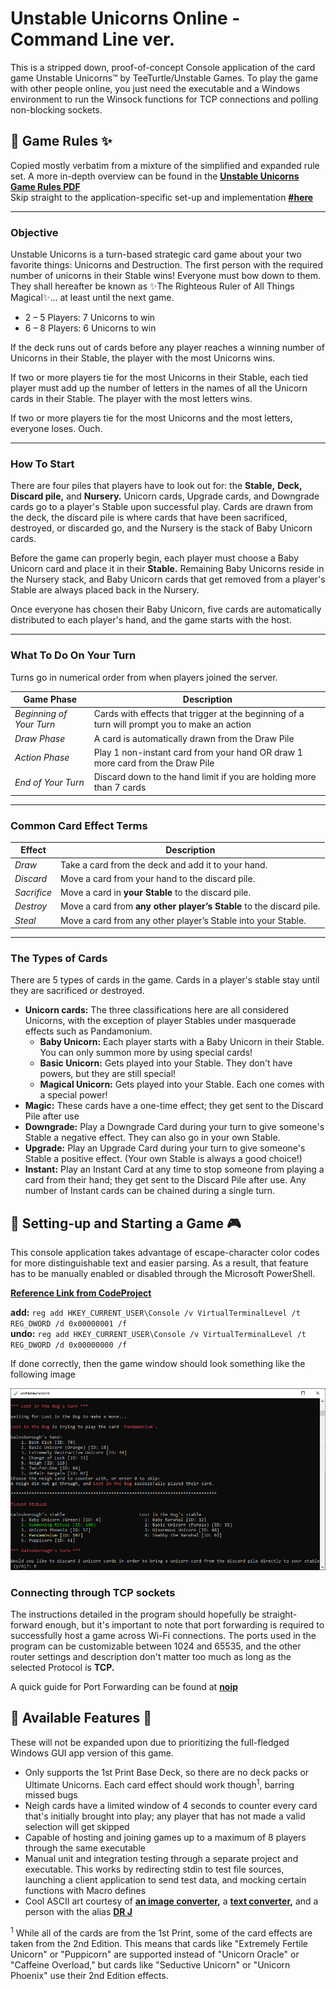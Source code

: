 # Unstable Unicorns Online - Command Line ver.

This is a stripped down, proof-of-concept Console application of the card game Unstable Unicorns™ by TeeTurtle/Unstable Games. To play the game with other people online, you just need the executable and a Windows environment to run the Winsock functions for TCP connections and polling non-blocking sockets.

## 🦄 Game Rules ✨

Copied mostly verbatim from a mixture of the simplified and expanded rule set. A more in-depth overview can be found in the **[Unstable Unicorns Game Rules PDF](https://12ax7web.s3.amazonaws.com/accounts/2/homepage/UU_New-Rules_v1.pdf)**
<br>
Skip straight to the application-specific set-up and implementation **[#here](#-setting-up-and-starting-a-game-)**

---

### Objective

Unstable Unicorns is a turn-based strategic card game about your two favorite things: Unicorns and Destruction. The first person with the required number of unicorns in their Stable wins! Everyone must bow down to them. They shall hereafter be known as ✨The Righteous Ruler of All Things Magical✨... at least until the next game.

* 2 – 5 Players: 7 Unicorns to win
* 6 – 8 Players: 6 Unicorns to win

If the deck runs out of cards before any player reaches a winning number of Unicorns in their Stable, the player with the most Unicorns wins.

If two or more players tie for the most Unicorns in their Stable, each tied player must add up the number of letters in the names of all the Unicorn cards in their Stable. The player with the most letters wins.

If two or more players tie for the most Unicorns and the most letters, everyone loses. Ouch.

---

### How To Start

There are four piles that players have to look out for: the **Stable,** **Deck,** **Discard pile,** and **Nursery.** Unicorn cards, Upgrade cards, and Downgrade cards go to a player's Stable upon successful play. Cards are drawn from the deck, the discard pile is where cards that have been sacrificed, destroyed, or discarded go, and the Nursery is the stack of Baby Unicorn cards.<br>

Before the game can properly begin, each player must choose a Baby Unicorn card and place it in their **Stable.** Remaining Baby Unicorns reside in the Nursery stack, and Baby Unicorn cards that get removed from a player's Stable are always placed back in the Nursery.<br>

Once everyone has chosen their Baby Unicorn, five cards are automatically distributed to each player's hand, and the game starts with the host.

---

### What To Do On Your Turn

Turns go in numerical order from when players joined the server.

| Game Phase | Description |
| --- | --- |
| *Beginning of Your Turn* | Cards with effects that trigger at the beginning of a turn will prompt you to make an action |
| *Draw Phase* | A card is automatically drawn from the Draw Pile |
| *Action Phase* | Play 1 non-instant card from your hand OR draw 1 more card from the Draw Pile |
| *End of Your Turn* | Discard down to the hand limit if you are holding more than 7 cards |

---

### Common Card Effect Terms

| Effect | Description |
| --- | --- |
| *Draw* | Take a card from the deck and add it to your hand. |
| *Discard* | Move a card from your hand to the discard pile. |
| *Sacrifice* | Move a card in **your Stable** to the discard pile. |
| *Destroy* | Move a card from **any other player’s Stable** to the discard pile. |
| *Steal* | Move a card from any other player’s Stable into your Stable. |

---

### The Types of Cards

There are 5 types of cards in the game. Cards in a player's stable stay until they are sacrificed or destroyed.

* **Unicorn cards:** The three classifications here are all considered Unicorns, with the exception of player Stables under masquerade effects such as Pandamonium.
    * **Baby Unicorn:** Each player starts with a Baby Unicorn in their Stable. You can only summon more by using special cards!
    * **Basic Unicorn:** Gets played into your Stable. They don't have powers, but they are still special!
    * **Magical Unicorn:** Gets played into your Stable. Each one comes with a special power!
* **Magic:** These cards have a one-time effect; they get sent to the Discard Pile after use
* **Downgrade:** Play a Downgrade Card during your turn to give someone's Stable a negative effect. They can also go in your own Stable.
* **Upgrade:** Play an Upgrade Card during your turn to give someone's Stable a positive effect. (Your own Stable is always a good choice!)
* **Instant:** Play an Instant Card at any time to stop someone from playing a card from their hand; they get sent to the Discard Pile after use. Any number of Instant cards can be chained during a single turn.


## 📝 Setting-up and Starting a Game 🎮

This console application takes advantage of escape-character color codes for more distinguishable text and easier parsing. As a result, that feature has to be manually enabled or disabled through the Microsoft PowerShell.

**[Reference Link from CodeProject](https://www.codeproject.com/Tips/5255355/How-to-Put-Color-on-Windows-Console)**

**add:** `reg add HKEY_CURRENT_USER\Console /v VirtualTerminalLevel /t REG_DWORD /d 0x00000001 /f`
<br>
**undo:** `reg add HKEY_CURRENT_USER\Console /v VirtualTerminalLevel /t REG_DWORD /d 0x00000000 /f`

If done correctly, then the game window should look something like the following image

![alt text](Docs/example.png "game screenshot featuring color coded Upgrade/Downgrade cards and player denominations")

### Connecting through TCP sockets

The instructions detailed in the program should hopefully be straight-forward enough, but it's important to note that port forwarding is required to successfully host a game across Wi-Fi connections. The ports used in the program can be customizable between 1024 and 65535, and the other router settings and description don't matter too much as long as the selected Protocol is **TCP.**

A quick guide for Port Forwarding can be found at **[noip](https://www.noip.com/support/knowledgebase/general-port-forwarding-guide)**

## 🔔 Available Features 🔔

These will not be expanded upon due to prioritizing the full-fledged Windows GUI app version of this game.

* Only supports the 1st Print Base Deck, so there are no deck packs or Ultimate Unicorns. Each card effect should work though<sup>1</sup>, barring missed bugs
* Neigh cards have a limited window of 4 seconds to counter every card that's initially brought into play; any player that has not made a valid selection will get skipped
* Capable of hosting and joining games up to a maximum of 8 players through the same executable
* Manual unit and integration testing through a separate project and executable. This works by redirecting stdin to test file sources, launching a client application to send test data, and mocking certain functions with Macro defines
* Cool ASCII art courtesy of **[an image converter](https://manytools.org/hacker-tools/convert-images-to-ascii-art/),** a **[text converter](https://patorjk.com/software/taag/#p=display&f=Graffiti&t=Type%20Something%20),** and a person with the alias **[DR J](https://www.asciiart.eu/mythology/unicorns)**

<sup>1</sup> While all of the cards are from the 1st Print, some of the card effects are taken from the 2nd Edition. This means that cards like "Extremely Fertile Unicorn" or "Puppicorn" are supported instead of "Unicorn Oracle" or "Caffeine Overload," but cards like "Seductive Unicorn" or "Unicorn Phoenix" use their 2nd Edition effects.